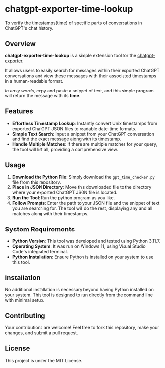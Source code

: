 # chatgpt-exporter-time-lookup

To verify the timestamps(time) of specific parts of conversations in ChatGPT's chat history.

## Overview

**chatgpt-exporter-time-lookup** is a simple extension tool for the [chatgpt-exporter](https://github.com/pionxzh/chatgpt-exporter).

It allows users to easily search for messages within their exported ChatGPT conversations and view these messages with their associated timestamps in a human-readable format.

*In easy words*, copy and paste a snippet of text, and this simple program will return the message with its **time**.

## Features

- **Effortless Timestamp Lookup**: Instantly convert Unix timestamps from exported ChatGPT JSON files to readable date-time formats.
- **Simple Text Search**: Input a snippet from your ChatGPT conversation and find the exact message along with its timestamp.
- **Handle Multiple Matches**: If there are multiple matches for your query, the tool will list all, providing a comprehensive view.

## Usage

1. **Download the Python File**: Simply download the `gpt_time_checker.py` file from this repository.
2. **Place in JSON Directory**: Move this downloaded file to the directory where your exported ChatGPT JSON file is located.
3. **Run the Tool**: Run the python program as you like.
4. **Follow Prompts**: Enter the path to your JSON file and the snippet of text you are searching for. The tool will do the rest, displaying any and all matches along with their timestamps.

## System Requirements

- **Python Version**: This tool was developed and tested using Python 3.11.7.
- **Operating System**: It was run on Windows 11, using Visual Studio Code's integrated terminal.
- **Python Installation**: Ensure Python is installed on your system to use this tool.

## Installation

No additional installation is necessary beyond having Python installed on your system. This tool is designed to run directly from the command line with minimal setup.

## Contributing

Your contributions are welcome! Feel free to fork this repository, make your changes, and submit a pull request.

## License

This project is under the MIT License.
